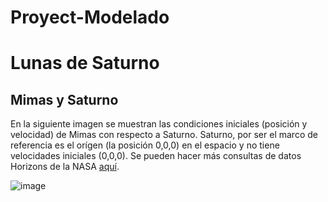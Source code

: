 # Proyect-Modelado
# Lunas de Saturno
## Mimas y Saturno
En la siguiente imagen se muestran las condiciones iniciales (posición y velocidad) de Mimas con respecto a Saturno. Saturno, por ser el marco de referencia es el orígen (la posición 0,0,0) en el espacio y no tiene velocidades iniciales (0,0,0). Se pueden hacer más consultas de datos Horizons de la NASA [aquí](https://ssd.jpl.nasa.gov/horizons.cgi).         


![image](https://user-images.githubusercontent.com/28678081/103158099-d67f0780-477f-11eb-9f8e-caebb71069b7.png)
